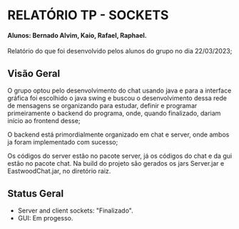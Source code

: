 # RELATÓRIO TP - SOCKETS

#### Alunos: Bernado Alvim, Kaio, Rafael, Raphael.
Relatório do que foi desenvolvido pelos alunos do grupo no dia 22/03/2023;

## Visão Geral

O grupo optou pelo desenvolvimento do chat usando java e para a interface gráfica foi escolhido o java swing e buscou o desenvolvimento dessa rede de mensagens se organizando para estudar, definir e programar primeiramente o backend do programa, onde, quando finalizado, dariam início ao frontend desse;

O backend está primordialmente organizado em chat e server, onde ambos ja foram implementado com sucesso;

Os códigos do server estão no pacote server, já os códigos do chat e da gui estão no pacote chat. Na build do projeto são gerados os jars Server.jar e EastwoodChat.jar, no diretório raiz.

## Status Geral

* Server and client sockets: "Finalizado".
* GUI: Em progesso.
